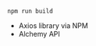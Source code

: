 `npm run build`

- Axios library via NPM
- Alchemy API

<!-- User should be able to input their address into a search box in HTML and click a button to display their NFTs -->

<!-- 1. HTML input element of type text on the page -->

<!-- 2. HTML button element to click to fetch the ERC20s/NFTs -->

<!-- 3. HTML div element to put the results

4. HTML header elements, like "All ERC20 Tokens" and "All NFTs" -->

<!-- 5. javascript code that places an event listener on the button, and when clicked, gets the `.value` of the HTML input element with the user's address in it, so we can use the address!
  and then, for each ERC20s and NFTs:

6. a loop over the axios response data to iterate over the actual NFT's, -->
<!-- 
7. create some HTML elements IN javascript and insert them into the page in the relevant section. if NFTs, like an image element with the image of the NFT, and a header element with the name of the NFT, a span for the description, maybe the Opensea floor price? if ERC20s, the symbol and the amount?

8. and finally some CSS to style it! -->
